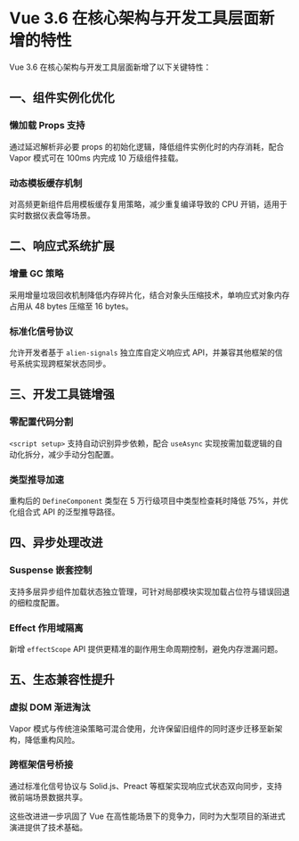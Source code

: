 # Vue 3.6 在核心架构与开发工具层面新增的特性

Vue 3.6 在核心架构与开发工具层面新增了以下关键特性：

## 一、组件实例化优化

### 懒加载 Props 支持

通过延迟解析非必要 props 的初始化逻辑，降低组件实例化时的内存消耗，配合 Vapor 模式可在 100ms 内完成 10 万级组件挂载。

### 动态模板缓存机制

对高频更新组件启用模板缓存复用策略，减少重复编译导致的 CPU 开销，适用于实时数据仪表盘等场景。

## 二、响应式系统扩展

### 增量 GC 策略

采用增量垃圾回收机制降低内存碎片化，结合对象头压缩技术，单响应式对象内存占用从 48 bytes 压缩至 16 bytes。

### 标准化信号协议

允许开发者基于 `alien-signals` 独立库自定义响应式 API，并兼容其他框架的信号系统实现跨框架状态同步。

## 三、开发工具链增强

### 零配置代码分割

`<script setup>` 支持自动识别异步依赖，配合 `useAsync` 实现按需加载逻辑的自动化拆分，减少手动分包配置。

### 类型推导加速

重构后的 `DefineComponent` 类型在 5 万行级项目中类型检查耗时降低 75%，并优化组合式 API 的泛型推导路径。

## 四、异步处理改进

### Suspense 嵌套控制

支持多层异步组件加载状态独立管理，可针对局部模块实现加载占位符与错误回退的细粒度配置。

### Effect 作用域隔离

新增 `effectScope` API 提供更精准的副作用生命周期控制，避免内存泄漏问题。

## 五、生态兼容性提升

### 虚拟 DOM 渐进淘汰

Vapor 模式与传统渲染策略可混合使用，允许保留旧组件的同时逐步迁移至新架构，降低重构风险。

### 跨框架信号桥接

通过标准化信号协议与 Solid.js、Preact 等框架实现响应式状态双向同步，支持微前端场景数据共享。

这些改进进一步巩固了 Vue 在高性能场景下的竞争力，同时为大型项目的渐进式演进提供了技术基础。

